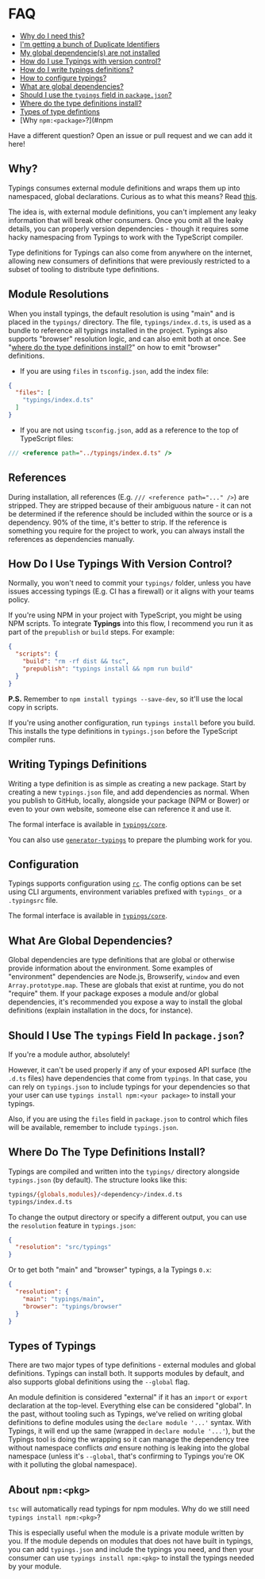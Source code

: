 # FAQ

- [Why do I need this?](#why)
- [I'm getting a bunch of Duplicate Identifiers](#module-resolutions)
- [My global dependencie(s) are not installed](#references)
- [How do I use Typings with version control?](#how-do-i-use-typings-with-version-control)
- [How do I write typings definitions?](#writing-typings-definitions)
- [How to configure typings?](#configuration)
- [What are global dependencies?](#what-are-global-dependencies)
- [Should I use the `typings` field in `package.json`?](#should-i-use-the-typings-field-in-packagejson)
- [Where do the type definitions install?](#where-do-the-type-definitions-install)
- [Types of type defintions](#types-of-typings)
- [Why `npm:<package>`?](#npm

Have a different question? Open an issue or pull request and we can add it here!

## Why?

Typings consumes external module definitions and wraps them up into namespaced, global declarations. Curious as to what this means? Read [this](/docs/external-modules.md).

The idea is, with external module definitions, you can't implement any leaky information that will break other consumers. Once you omit all the leaky details, you can properly version dependencies - though it requires some hacky namespacing from Typings to work with the TypeScript compiler.

Type definitions for Typings can also come from anywhere on the internet, allowing new consumers of definitions that were previously restricted to a subset of tooling to distribute type definitions.

## Module Resolutions

When you install typings, the default resolution is using "main" and is placed in the `typings/` directory. The file, `typings/index.d.ts`, is used as a bundle to reference all typings installed in the project. Typings also supports "browser" resolution logic, and can also emit both at once. See "[where do the type definitions install?](#where-do-the-type-definitions-install)" on how to emit "browser" definitions.

* If you are using `files` in `tsconfig.json`, add the index file:

```json
{
  "files": [
    "typings/index.d.ts"
  ]
}
```

* If you are not using `tsconfig.json`, add as a reference to the top of TypeScript files:

```ts
/// <reference path="../typings/index.d.ts" />
```

## References

During installation, all references (E.g. `/// <reference path="..." />`) are stripped. They are stripped because of their ambiguous nature - it can not be determined if the reference should be included within the source or is a dependency. 90% of the time, it's better to strip. If the reference is something you require for the project to work, you can always install the references as dependencies manually.

## How Do I Use Typings With Version Control?

Normally, you won't need to commit your `typings/` folder, unless you have issues accessing typings (E.g. CI has a firewall) or it aligns with your teams policy.

If you're using NPM in your project with TypeScript, you might be using NPM scripts. To integrate **Typings** into this flow, I recommend you run it as part of the `prepublish` or `build` steps. For example:

```json
{
  "scripts": {
    "build": "rm -rf dist && tsc",
    "prepublish": "typings install && npm run build"
  }
}
```

**P.S.** Remember to `npm install typings --save-dev`, so it'll use the local copy in scripts.

If you're using another configuration, run `typings install` before you build. This installs the type definitions in `typings.json` before the TypeScript compiler runs.

## Writing Typings Definitions

Writing a type definition is as simple as creating a new package. Start by creating a new `typings.json` file, and add dependencies as normal. When you publish to GitHub, locally, alongside your package (NPM or Bower) or even to your own website, someone else can reference it and use it.

The formal interface is available in [`typings/core`](https://github.com/typings/core/blob/master/src/interfaces/config.ts).

You can also use [`generator-typings`](https://github.com/typings/generator-typings) to prepare the plumbing work for you.

## Configuration

Typings supports configuration using [`rc`](https://github.com/dominictarr/rc). The config options can be set using CLI arguments, environment variables prefixed with `typings_` or a `.typingsrc` file.

The formal interface is available in [`typings/core`](https://github.com/typings/core/blob/master/src/interfaces/rc.ts).

## What Are Global Dependencies?

Global dependencies are type definitions that are global or otherwise provide information about the environment. Some examples of "environment" dependencies are Node.js, Browserify, `window` and even `Array.prototype.map`. These are globals that exist at runtime, you do not "require" them. If your package exposes a module and/or global dependencies, it's recommended you expose a way to install the global definitions (explain installation in the docs, for instance).

## Should I Use The `typings` Field In `package.json`?

If you're a module author, absolutely!

However, it can't be used properly if any of your exposed API surface (the `.d.ts` files) have dependencies that come from `typings`.
In that case, you can rely on `typings.json` to include typings for your dependencies so that your user can use `typings install npm:<your package>` to install your typings.

Also, if you are using the `files` field in `package.json` to control which files will be available, remember to include `typings.json`.

## Where Do The Type Definitions Install?

Typings are compiled and written into the `typings/` directory alongside `typings.json` (by default). The structure looks like this:

```sh
typings/{globals,modules}/<dependency>/index.d.ts
typings/index.d.ts
```

To change the output directory or specify a different output, you can use the `resolution` feature in `typings.json`:

```json
{
  "resolution": "src/typings"
}
```

Or to get both "main" and "browser" typings, a la Typings `0.x`:

```json
{
  "resolution": {
    "main": "typings/main",
    "browser": "typings/browser"
  }
}
```

## Types of Typings

There are two major types of type definitions - external modules and global definitions. Typings can install both. It supports modules by default, and also supports global definitions using the `--global` flag.

An module definition is considered "external" if it has an `import` or `export` declaration at the top-level. Everything else can be considered "global". In the past, without tooling such as Typings, we've relied on writing global definitions to define modules using the `declare module '...'` syntax. With Typings, it will end up the same (wrapped in `declare module '...'`), but the Typings tool is doing the wrapping so it can manage the dependency tree without namespace conflicts _and_ ensure nothing is leaking into the global namespace (unless it's `--global`, that's confirming to Typings you're OK with it polluting the global namespace).

## About `npm:<pkg>`

`tsc` will automatically read typings for npm modules. Why do we still need `typings install npm:<pkg>`?

This is especially useful when the module is a private module written by you. If the module depends on modules that does not have built in typings, you can add `typings.json` and include the typings you need, and then your consumer can use `typings install npm:<pkg>` to install the typings needed by your module.
